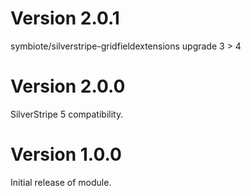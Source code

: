 # Version 2.0.1
symbiote/silverstripe-gridfieldextensions upgrade 3 > 4

# Version 2.0.0
SilverStripe 5 compatibility.

# Version 1.0.0
Initial release of module.

